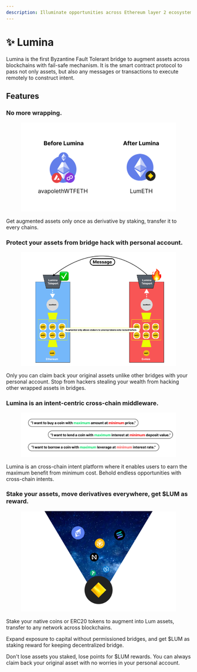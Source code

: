 ```yaml
---
description: Illuminate opportunities across Ethereum layer 2 ecosystem and beyond
---
```


# ✨ Lumina

Lumina is the first Byzantine Fault Tolerant bridge to augment assets across blockchains with fail-safe mechanism. It is the smart contract protocol to pass not only assets, but also any messages or transactions to execute remotely to construct intent.

## Features

### **No more wrapping.**

<figure><img src=".gitbook/assets/no-more-wrapping.png" alt="" width="563"><figcaption></figcaption></figure>

Get augmented assets only once as derivative by staking, transfer it to every chains.

### Protect your assets from bridge hack with personal account.

<figure><img src=".gitbook/assets/augmented (2).png" alt=""><figcaption></figcaption></figure>

Only you can claim back your original assets unlike other bridges with your personal account. Stop from hackers stealing your wealth from hacking other wrapped assets in bridges.

### Lumina is an intent-centric cross-chain middleware.

<figure><img src=".gitbook/assets/intents2.png" alt=""><figcaption></figcaption></figure>

Lumina is an cross-chain intent platform where it enables users to earn the maximum benefit from minimum cost. Behold endless opportunities with cross-chain intents.&#x20;

### Stake your assets, move derivatives everywhere, get $LUM as reward.

<figure><img src=".gitbook/assets/staking.png" alt="" width="563"><figcaption></figcaption></figure>

Stake your native coins or ERC20 tokens to augment into Lum assets, transfer to any network across blockchains.

Expand exposure to capital without permissioned bridges, and get $LUM as staking reward for keeping decentralized bridge.

Don't lose assets you staked, lose points for $LUM rewards. You can always claim back your original asset with no worries in your personal account.
